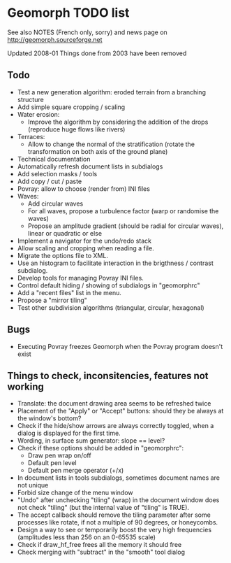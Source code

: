 Geomorph TODO list
==================

See also NOTES (French only, sorry)
and news page on http://geomorph.sourceforge.net

Updated 2008-01
Things done from 2003 have been removed

Todo
----
* Test a new generation algorithm: eroded terrain from a branching structure
* Add simple square cropping / scaling
* Water erosion:
    * Improve the algorithm by considering the addition of the drops (reproduce huge flows like rivers)
* Terraces:
    * Allow to change the normal of the stratification (rotate the transformation on both axis of the ground plane)
* Technical documentation
* Automatically refresh document lists in subdialogs
* Add selection masks / tools
* Add copy / cut / paste
* Povray: allow to choose (render from) INI files
* Waves:
    * Add circular waves
    * For all waves, propose a turbulence factor (warp or randomise the waves)
    * Propose an amplitude gradient (should be radial for circular waves), linear or quadratic or else
* Implement a navigator for the undo/redo stack
* Allow scaling and cropping when reading a file.
* Migrate the options file to XML.
* Use an histogram to facilitate interaction in the brigthness / contrast subdialog.
* Develop tools for managing Povray INI files.
* Control default hiding / showing of subdialogs in "geomorphrc"
* Add a "recent files" list in the menu.
* Propose a "mirror tiling"
* Test other subdivision algorithms (triangular, circular, hexagonal)

Bugs
----
* Executing Povray freezes Geomorph when the Povray program doesn't exist

Things to check, inconsitencies, features not working
-----------------------------------------------------
* Translate: the document drawing area seems to be refreshed twice
* Placement of the "Apply" or "Accept" buttons: should they be always at the window's bottom?
* Check if the hide/show arrows are always correctly toggled, when a dialog is displayed for the first time.
* Wording, in surface sum generator: slope == level?
* Check if these options should be added in "geomorphrc":
    * Draw pen wrap on/off
    * Default pen level
    * Default pen merge operator (+/x)
* In document lists in tools subdialogs, sometimes document names are not unique
* Forbid size change of the menu window
* "Undo" after unchecking "tiling" (wrap) in the document window does not check "tiling" (but the internal value of "tiling" is TRUE).
* The accept callback should remove the tiling parameter after some processes like rotate, if not a multiple of 90 degrees, or honeycombs.
* Design a way to see or temporarily boost the very high frequencies (amplitudes less than 256 on an 0-65535 scale)
* Check if draw_hf_free frees all the memory it should free
* Check merging with "subtract" in the "smooth" tool dialog
